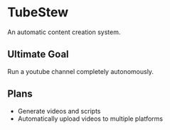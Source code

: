 # TubeStew
 An automatic content creation system.

## Ultimate Goal  
Run a youtube channel completely autonomously.

## Plans
- Generate videos and scripts
- Automatically upload videos to multiple platforms
